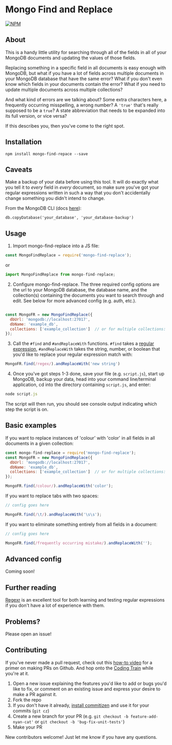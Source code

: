 # Mongo Find and Replace
[![NPM](https://nodei.co/npm/mongo-find-replace.png?downloads=true&downloadRank=true&stars=true)](https://nodei.co/npm/mongo-find-replace/)

## About

This is a handy little utility for searching through all of the fields in all of your MongoDB documents and updating the values of those fields.

Replacing something in a specific field in all documents is easy enough with MongoDB, but what if you have a lot of fields across multiple documents in your MongoDB database that have the same error? What if you don't even know which fields in your documents contain the error? What if you need to update multiple documents across multiple collections? 

And what kind of errors are we talking about? Some extra characters here, a frequently occurring misspelling, a wrong number? A `'true'` that's really supposed to be a `true`? A state abbreviation that needs to be expanded into its full version, or vice versa? 

If this describes you, then you've come to the right spot. 


## Installation
`npm install mongo-find-repace --save`

## Caveats
Make a backup of your data before using this tool. It will do exactly what you tell it to *every* field in *every* document, so make sure you've got your regular expressions written in such a way that you don't accidentally change something you didn't intend to change.

From the MongoDB CLI (docs [here](https://docs.mongodb.com/manual/reference/method/db.copyDatabase/)): 

```
db.copyDatabase('your_database', 'your_database-backup')
``` 

## Usage

1) Import mongo-find-replace into a JS file: 

```javascript
const MongoFindReplace = require('mongo-find-replace');
```

or

```javascript
import MongoFindReplace from mongo-find-replace;
```

2) Configure mongo-find-replace. The three required config options are the url to your MongoDB database, the database name, and the collection(s) containing the documents you want to search through and edit. See below for more advanced config (e.g. auth, etc.).

```javascript 

const MongoFR = new MongoFindReplace({
  dbUrl: 'mongodb://localhost:27017',
  dbName: 'example_db',
  collections: ['example_collection']  // or for multiple collections: ['coll1, coll2', ...]
});

```

3) Call the `#find` and `#andReplaceWith` functions. `#find` takes a [regular expression](https://developer.mozilla.org/en-US/docs/Web/JavaScript/Guide/Regular_Expressions), `#andReplaceWith` takes the string, number, or boolean that you'd like to replace your regular expression match with: 

```javascript
MongoFR.find(/regex/).andReplaceWith('new string')
```

4) Once you've got steps 1-3 done, save your file (e.g. `script.js`), start up MongoDB, backup your data, head into your command line/terminal application, cd into the directory containing `script.js`, and enter: 

```javascript
node script.js
```

The script will then run, you should see console output indicating which step the script is on.

## Basic examples

If you want to replace instances of 'colour' with 'color' in all fields in all documents in a given collection: 

```javascript
const mongo-find-replace = require('mongo-find-replace');
const MongoFR = new MongoFindReplace({
  dbUrl: 'mongodb://localhost:27017',
  dbName: 'example_db',
  collections: ['example_collection']  // or for multiple collections: ['coll1, coll2', ...]
});

MongoFR.find(/colour/).andReplaceWith('color');
``` 

If you want to replace tabs with two spaces: 

```javascript
// config goes here

MongoFR.find(/\t/).andReplaceWith('\s\s');
``` 

If you want to eliminate something entirely from all fields in a document:

```javascript
// config goes here

MongoFR.find(/frequently occurring mistake/).andReplaceWith('');
``` 

## Advanced config

Coming soon!

## Further reading

[Regexr](https://regexr.com/) is an excellent tool for both learning and testing regular expressions if you don't have a lot of experience with them. 

## Problems?

Please open an issue! 

## Contributing

If you've never made a pull request, check out this [how-to video](https://www.youtube.com/watch?v=_NrSWLQsDL4) for a primer on making PRs on Github. And hop onto the [Coding Train](https://www.youtube.com/channel/UCvjgXvBlbQiydffZU7m1_aw) while you're at it. 

1) Open a new issue explaining the features you'd like to add or bugs you'd like to fix, or comment on an existing issue and express your desire to make a PR against it. 
2) Fork the repo
3) If you don't have it already, [install commitizen](https://github.com/commitizen/cz-cli) and use it for your commits (`git cz`)
4) Create a new branch for your PR (e.g. `git checkout -b feature-add-nyan-cat'` or `git checkout -b 'bug-fix-unit-tests'`)
5) Make your PR

New contributors welcome! Just let me know if you have any questions. 
